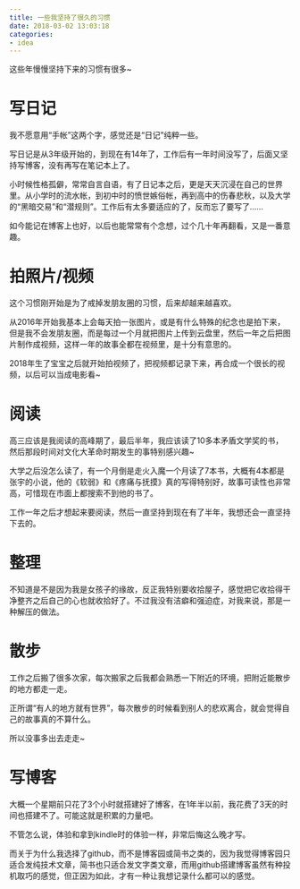 ```yaml
---
title: 一些我坚持了很久的习惯
date: 2018-03-02 13:03:18
categories: 
- idea
---
```

这些年慢慢坚持下来的习惯有很多~

# 写日记

我不愿意用“手帐”这两个字，感觉还是“日记”纯粹一些。

写日记是从3年级开始的，到现在有14年了，工作后有一年时间没写了，后面又坚持写博客，没有再写在笔记本上了。

小时候性格孤僻，常常自言自语，有了日记本之后，更是天天沉浸在自己的世界里。从小学时的流水帐，到初中时的愤世嫉俗帐，再到高中的伤春悲秋，以及大学的“黑暗交易”和“潜规则”。工作后有太多要适应的了，反而忘了要写了……

如今能记在博客上也好，以后也能常常有个念想，过个几十年再翻看，又是一番意趣。

# 拍照片/视频

这个习惯刚开始是为了戒掉发朋友圈的习惯，后来却越来越喜欢。

从2016年开始我基本上会每天拍一张图片，或是有什么特殊的纪念也是拍下来，但是我不会发朋友圈，而是每过一个月就把图片上传到云盘里，然后一年之后把图片制作成视频，这样一年的故事全都在视频里，是十分有意思的。

2018年生了宝宝之后就开始拍视频了，把视频都记录下来，再合成一个很长的视频，以后可以当成电影看~

# 阅读

高三应该是我阅读的高峰期了，最后半年，我应该读了10多本矛盾文学奖的书，然后那段时间对文化大革命时期发生的事特别感兴趣~

大学之后没怎么读了，有一个月倒是走火入魔一个月读了7本书，大概有4本都是张宇的小说，他的《软弱》和《疼痛与抚摸》真的写得特别好，故事可读性也非常高，可惜现在市面上都搜索不到他的书了。

工作一年之后才想起来要阅读，然后一直坚持到现在有了半年，我想还会一直坚持下去的。

# 整理

不知道是不是因为我是女孩子的缘故，反正我特别要收拾屋子，感觉把它收拾得干净整齐之后自己的心也就收拾好了。不过我没有洁癖和强迫症，对我来说，那是一种解压的做法。

# 散步

工作之后搬了很多次家，每次搬家之后我都会熟悉一下附近的环境，把附近能散步的地方都走一走。

正所谓“有人的地方就有世界”，每次散步的时候看到别人的悲欢离合，就会觉得自己的故事真的不算什么。

所以没事多出去走走~

# 写博客

大概一个星期前只花了3个小时就搭建好了博客，在1年半以前，我花费了3天的时间也搭建不了。可能这就是积累的力量吧。

不管怎么说，体验和拿到kindle时的体验一样，非常后悔这么晚才写。

而关于为什么我选择了github，而不是博客园或简书之类的，因为我觉得博客园只适合发纯技术文章，简书也只适合发文字类文章，而用github搭建博客虽然有种投机取巧的感觉，但正因为如此，才有一种让我想记录什么都可以的感觉。

